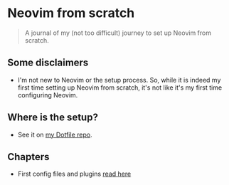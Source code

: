# Neovim from scratch

> A journal of my (not too difficult) journey to set up Neovim from scratch.

## Some disclaimers

- I'm not new to Neovim or the setup process. So, while it is indeed my first time
setting up Neovim from scratch, it's not like it's my first time configuring Neovim.

## Where is the setup?

- See it on [my Dotfile repo](https://github.com/nguyenhuy0905/my-dotfile/tree/master/nvim/.config/nvim).

## Chapters

- First config files and plugins [read here](./first-steps/first-init-file.md)
